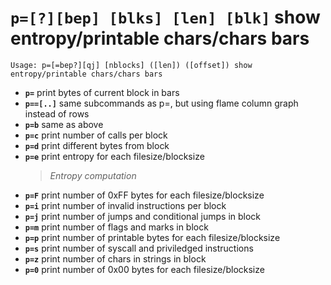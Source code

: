 <!-- TITLE: p= -->

#  **`p=[?][bep] [blks] [len] [blk]`** show entropy/printable chars/chars bars


```text
Usage: p=[=bep?][qj] [nblocks] ([len]) ([offset]) show entropy/printable chars/chars bars
```


- **`p=`** print bytes of current block in bars
- **`p==[..]`** same subcommands as p=, but using flame column graph instead of rows
- **`p=b`** same as above
- **`p=c`** print number of calls per block
- **`p=d`** print different bytes from block
- **`p=e`** print entropy for each filesize/blocksize
  > _Entropy computation_
- **`p=F`** print number of 0xFF bytes for each filesize/blocksize
- **`p=i`** print number of invalid instructions per block
- **`p=j`** print number of jumps and conditional jumps in block
- **`p=m`** print number of flags and marks in block
- **`p=p`** print number of printable bytes for each filesize/blocksize
- **`p=s`** print number of syscall and priviledged instructions
- **`p=z`** print number of chars in strings in block
- **`p=0`** print number of 0x00 bytes for each filesize/blocksize